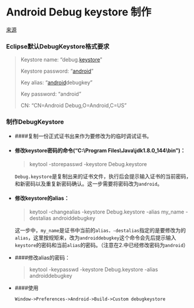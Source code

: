 # Android Debug keystore 制作

[来源](http://blog.csdn.net/superbigcupid/article/details/48230675)

### Eclipse默认DebugKeystore格式要求

> Keystore name: “debug.[keystore](http://blog.k-res.net/archives/tag/keystore)”
>
> Keystore password: “[android](http://blog.k-res.net/archives/tag/android)”
>
> Key alias: “[android](http://blog.k-res.net/archives/tag/android)debugkey”
>
> Key password: “android”
>
> CN: “CN=Android Debug,O=Android,C=US”

### 制作DebugKeystore

- ####复制一份正式证书出来作为要修改为的临时调试证书。

- #### 修改keystore密码的命令(“C:\Program Files\Java\jdk1.8.0_144\bin”)：

  > keytool -storepasswd -keystore Debug.keystore 

  `Debug.keystore`是复制出来的证书文件，执行后会提示输入证书的当前密码，和新密码以及重复新密码确认。这一步需要将密码改为`android`。


- #### 修改keystore的alias：

  > keytool -changealias -keystore Debug.keystore -alias my_name -destalias androiddebugkey

  这一步中，`my_name`是证书中当前的`alias，-destalias`指定的是要修改为的`alias`，这里按规矩来，改为`androiddebugkey`这个命令会先后提示输入`keystore`的密码和当前`alias`的密码。（注意在2.中已经修改密码为`android`）


- ####修改alias的密码：

  > keytool -keypasswd -keystore Debug.keystore -alias androiddebugkey


- ####使用

  `Window->Preferences->Android->Build->Custom debugkeystore`